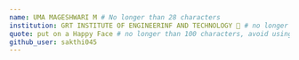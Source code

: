 ```yaml
---
name: UMA MAGESHWARI M # No longer than 28 characters
institution: GRT INSTITUTE OF ENGINEERINF AND TECHNOLOGY 🚩 # no longer than 58 characters
quote: put on a Happy Face # no longer than 100 characters, avoid using quotes(") to guarantee the format remains the same.
github_user: sakthi045
---
```


